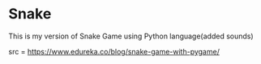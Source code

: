 # Snake
This is my version of Snake Game using Python language(added sounds)

src = https://www.edureka.co/blog/snake-game-with-pygame/
